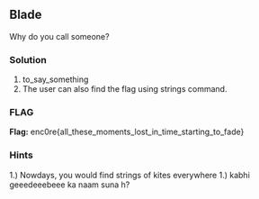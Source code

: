 ## Blade
Why do you call someone?

### Solution

1.  to_say_something
2.  The user can also find the flag using strings command.

### FLAG
**Flag:** enc0re{all_these_moments_lost_in_time_starting_to_fade}

### Hints
1.) Nowdays, you would find strings of kites everywhere
1.) kabhi geeedeeebeee ka naam suna h?

